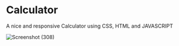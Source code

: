 # Calculator
A nice and responsive Calculator using CSS, HTML and JAVASCRIPT

![Screenshot (308)](https://user-images.githubusercontent.com/70270506/147902974-844ac7b4-a73f-4df7-91bd-b98edfa7c7c2.png)
